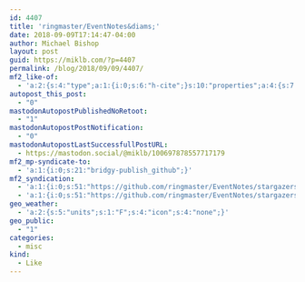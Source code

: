 ```yaml
---
id: 4407
title: 'ringmaster/EventNotes&diams;'
date: 2018-09-09T17:14:47-04:00
author: Michael Bishop
layout: post
guid: https://miklb.com/?p=4407
permalink: /blog/2018/09/09/4407/
mf2_like-of:
  - 'a:2:{s:4:"type";a:1:{i:0;s:6:"h-cite";}s:10:"properties";a:4:{s:7:"summary";a:1:{i:0;s:122:"An OSX app (for Mac) written in Swift to turn calendar events for a day into individual Bear notes - ringmaster/EventNotes";}s:4:"name";a:1:{i:0;s:21:"ringmaster/EventNotes";}s:3:"url";a:1:{i:0;s:40:"https://github.com/ringmaster/EventNotes";}s:11:"publication";a:1:{i:0;s:6:"GitHub";}}}'
autopost_this_post:
  - "0"
mastodonAutopostPublishedNoRetoot:
  - "1"
mastodonAutopostPostNotification:
  - "0"
mastodonAutopostLastSuccessfullPostURL:
  - https://mastodon.social/@miklb/100697878557717179
mf2_mp-syndicate-to:
  - 'a:1:{i:0;s:21:"bridgy-publish_github";}'
mf2_syndication:
  - 'a:1:{i:0;s:51:"https://github.com/ringmaster/EventNotes/stargazers";}'
  - 'a:1:{i:0;s:51:"https://github.com/ringmaster/EventNotes/stargazers";}'
geo_weather:
  - 'a:2:{s:5:"units";s:1:"F";s:4:"icon";s:4:"none";}'
geo_public:
  - "1"
categories:
  - misc
kind:
  - Like
---
```

